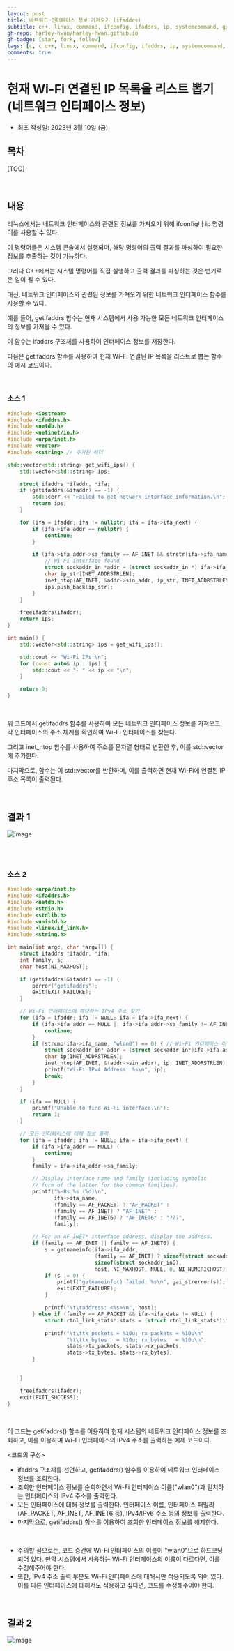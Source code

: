 ```yaml
---
layout: post
title: 네트워크 인터페이스 정보 가져오기 (ifaddrs)
subtitle: c++, linux, command, ifconfig, ifaddrs, ip, systemcommand, getifaddrs, inet_ntop, strstr
gh-repo: harley-hwan/harley-hwan.github.io
gh-badge: [star, fork, follow]
tags: [c, c c++, linux, command, ifconfig, ifaddrs, ip, systemcommand, getifaddrs, inet_ntop, strstr]
comments: true
---
```


# 현재 Wi-Fi 연결된 IP 목록을 리스트 뽑기 (네트워크 인터페이스 정보)
- 최초 작성일: 2023년 3월 10일 (금)

## 목차

[TOC]

<br/>

## 내용

리눅스에서는 네트워크 인터페이스와 관련된 정보를 가져오기 위해 ifconfig나 ip 명령어를 사용할 수 있다.

이 명령어들은 시스템 콘솔에서 실행되며, 해당 명령어의 출력 결과를 파싱하여 필요한 정보를 추출하는 것이 가능하다.

그러나 C++에서는 시스템 명령어를 직접 실행하고 출력 결과를 파싱하는 것은 번거로운 일이 될 수 있다.

대신, 네트워크 인터페이스와 관련된 정보를 가져오기 위한 네트워크 인터페이스 함수를 사용할 수 있다.

예를 들어, getifaddrs 함수는 현재 시스템에서 사용 가능한 모든 네트워크 인터페이스의 정보를 가져올 수 있다.

이 함수는 ifaddrs 구조체를 사용하여 인터페이스 정보를 저장한다.

다음은 getifaddrs 함수를 사용하여 현재 Wi-Fi 연결된 IP 목록을 리스트로 뽑는 함수의 예시 코드이다.

<br/>

### 소스 1

```c++
#include <iostream>
#include <ifaddrs.h>
#include <netdb.h>
#include <netinet/in.h>
#include <arpa/inet.h>
#include <vector>
#include <cstring> // 추가된 헤더

std::vector<std::string> get_wifi_ips() {
    std::vector<std::string> ips;

    struct ifaddrs *ifaddr, *ifa;
    if (getifaddrs(&ifaddr) == -1) {
        std::cerr << "Failed to get network interface information.\n";
        return ips;
    }

    for (ifa = ifaddr; ifa != nullptr; ifa = ifa->ifa_next) {
        if (ifa->ifa_addr == nullptr) {
            continue;
        }

        if (ifa->ifa_addr->sa_family == AF_INET && strstr(ifa->ifa_name, "wlan") != nullptr) {
            // Wi-Fi interface found
            struct sockaddr_in *addr = (struct sockaddr_in *) ifa->ifa_addr;
            char ip_str[INET_ADDRSTRLEN];
            inet_ntop(AF_INET, &addr->sin_addr, ip_str, INET_ADDRSTRLEN);
            ips.push_back(ip_str);
        }
    }

    freeifaddrs(ifaddr);
    return ips;
}

int main() {
    std::vector<std::string> ips = get_wifi_ips();

    std::cout << "Wi-Fi IPs:\n";
    for (const auto& ip : ips) {
        std::cout << "- " << ip << "\n";
    }

    return 0;
}


```

<br/>

위 코드에서 getifaddrs 함수를 사용하여 모든 네트워크 인터페이스 정보를 가져오고, 각 인터페이스의 주소 체계를 확인하여 Wi-Fi 인터페이스를 찾는다.

그리고 inet_ntop 함수를 사용하여 주소를 문자열 형태로 변환한 후, 이를 std::vector에 추가한다.

마지막으로, 함수는 이 std::vector를 반환하며, 이를 출력하면 현재 Wi-Fi에 연결된 IP 주소 목록이 출력된다.

<br/>

## 결과 1

![image](https://user-images.githubusercontent.com/68185569/224203955-c5e35379-41da-422c-8081-da33da12b77b.png)

<br/>

<br/>

### 소스 2

```c++
#include <arpa/inet.h>
#include <ifaddrs.h>
#include <netdb.h>
#include <stdio.h>
#include <stdlib.h>
#include <unistd.h>
#include <linux/if_link.h>
#include <string.h>

int main(int argc, char *argv[]) {
    struct ifaddrs *ifaddr, *ifa;
    int family, s;
    char host[NI_MAXHOST];

    if (getifaddrs(&ifaddr) == -1) {
        perror("getifaddrs");
        exit(EXIT_FAILURE);
    }

    // Wi-Fi 인터페이스에 해당하는 IPv4 주소 찾기
    for (ifa = ifaddr; ifa != NULL; ifa = ifa->ifa_next) {
        if (ifa->ifa_addr == NULL || ifa->ifa_addr->sa_family != AF_INET) {
            continue;
        }
        if (strcmp(ifa->ifa_name, "wlan0") == 0) { // Wi-Fi 인터페이스 이름에 맞게 수정
            struct sockaddr_in* addr = (struct sockaddr_in*)ifa->ifa_addr;
            char ip[INET_ADDRSTRLEN];
            inet_ntop(AF_INET, &(addr->sin_addr), ip, INET_ADDRSTRLEN);
            printf("Wi-Fi IPv4 Address: %s\n", ip);
            break;
        }
    }

    if (ifa == NULL) {
        printf("Unable to find Wi-Fi interface.\n");
        return 1;
    }

    // 모든 인터페이스에 대해 정보 출력
    for (ifa = ifaddr; ifa != NULL; ifa = ifa->ifa_next) {
        if (ifa->ifa_addr == NULL) {
            continue;
        }
        family = ifa->ifa_addr->sa_family;

        // Display interface name and family (including symbolic
        // form of the latter for the common families).
        printf("%-8s %s (%d)\n",
               ifa->ifa_name,
               (family == AF_PACKET) ? "AF_PACKET" :
               (family == AF_INET) ? "AF_INET" :
               (family == AF_INET6) ? "AF_INET6" : "???",
               family);

        // For an AF_INET* interface address, display the address.
        if (family == AF_INET || family == AF_INET6) {
            s = getnameinfo(ifa->ifa_addr,
                            (family == AF_INET) ? sizeof(struct sockaddr_in) :
                            sizeof(struct sockaddr_in6),
                            host, NI_MAXHOST, NULL, 0, NI_NUMERICHOST);
            if (s != 0) {
                printf("getnameinfo() failed: %s\n", gai_strerror(s));
                exit(EXIT_FAILURE);
            }

            printf("\t\taddress: <%s>\n", host);
        } else if (family == AF_PACKET && ifa->ifa_data != NULL) {
            struct rtnl_link_stats* stats = (struct rtnl_link_stats*)ifa->ifa_data;

            printf("\t\ttx_packets = %10u; rx_packets = %10u\n"
                   "\t\ttx_bytes   = %10u; rx_bytes   = %10u\n",
                   stats->tx_packets, stats->rx_packets,
                   stats->tx_bytes, stats->rx_bytes);
        }
   

    }

    freeifaddrs(ifaddr);
    exit(EXIT_SUCCESS);
}
```

<br/>

이 코드는 getifaddrs() 함수를 이용하여 현재 시스템의 네트워크 인터페이스 정보를 조회하고, 이를 이용하여 Wi-Fi 인터페이스의 IPv4 주소를 출력하는 예제 코드이다.

<코드의 구성>

- ifaddrs 구조체를 선언하고, getifaddrs() 함수를 이용하여 네트워크 인터페이스 정보를 조회한다.
- 조회한 인터페이스 정보를 순회하면서 Wi-Fi 인터페이스 이름("wlan0")과 일치하는 인터페이스의 IPv4 주소를 출력한다.
- 모든 인터페이스에 대해 정보를 출력한다. 인터페이스 이름, 인터페이스 패밀리(AF_PACKET, AF_INET, AF_INET6 등), IPv4/IPv6 주소 등의 정보를 출력한다.
- 마지막으로, getifaddrs() 함수를 이용하여 조회한 인터페이스 정보를 해제한다.

<br/>

- 주의할 점으로는, 코드 중간에 Wi-Fi 인터페이스의 이름이 "wlan0"으로 하드코딩되어 있다. 만약 시스템에서 사용하는 Wi-Fi 인터페이스의 이름이 다르다면, 이를 수정해주어야 한다. 
- 또한, IPv4 주소 출력 부분도 Wi-Fi 인터페이스에 대해서만 적용되도록 되어 있다. 이를 다른 인터페이스에 대해서도 적용하고 싶다면, 코드를 수정해주어야 한다.

<br/>

## 결과 2

![image](https://user-images.githubusercontent.com/68185569/224610333-a240b558-e48c-475b-b006-f9438ef9a43f.png)
